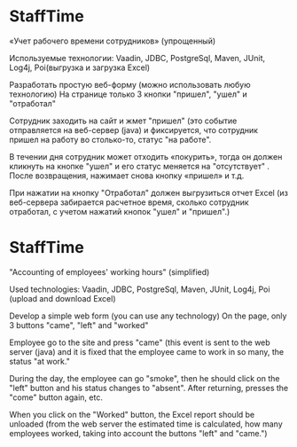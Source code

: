 # StaffTime
«Учет рабочего времени сотрудников» (упрощенный) 

Используемые технологии:
Vaadin, JDBC, PostgreSql, Maven, JUnit, Log4j, Poi(выгрузка и загрузка Excel)


Разработать простую веб-форму (можно использовать любую технологию)
На странице только 3 кнопки "пришел", "ушел" и "отработал" 

Сотрудник заходить на сайт и жмет "пришел" (это событие отправляется на веб-сервер (java) и фиксируется, что сотрудник пришел на работу во столько-то, статус "на работе".

В течении дня сотрудник может отходить «покурить», тогда он должен кликнуть на кнопке "ушел" и его статус меняется на "отсутствует" . После возвращения, нажимает снова кнопку «пришел» и т.д.

При нажатии на кнопку "Отработал" должен выгрузиться отчет Excel (из веб-сервера забирается расчетное время, сколько сотрудник отработал, с учетом нажатий кнопок "ушел" и "пришел".)



# StaffTime
"Accounting of employees' working hours" (simplified)

Used technologies: Vaadin, JDBC, PostgreSql, Maven, JUnit, Log4j, Poi (upload and download Excel)

Develop a simple web form (you can use any technology) On the page, only 3 buttons "came", "left" and "worked"

Employee go to the site and press "came" (this event is sent to the web server (java) and it is fixed that the employee came to work in so many, the status "at work."

During the day, the employee can go "smoke", then he should click on the "left" button and his status changes to "absent". After returning, presses the "come" button again, etc.

When you click on the "Worked" button, the Excel report should be unloaded (from the web server the estimated time is calculated, how many employees worked, taking into account the buttons "left" and "came.")
